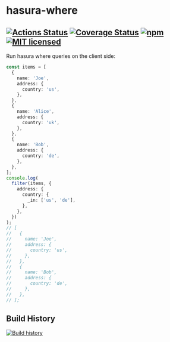 # hasura-where
[![Actions Status](https://github.com/Eun/hasura-where/workflows/push/badge.svg)](https://github.com/Eun/hasura-where/actions)
[![Coverage Status](https://coveralls.io/repos/github/Eun/hasura-where/badge.svg?branch=master)](https://coveralls.io/github/Eun/hasura-where?branch=master)
[![npm](https://img.shields.io/npm/v/hasura-where.svg?logo=npm)](https://npmjs.com/package/hasura-where)
[![MIT licensed](https://img.shields.io/badge/license-MIT-blue.svg)](LICENSE)
---
Run hasura where queries on the client side:

```typescript
const items = [
  {
    name: 'Joe',
    address: {
      country: 'us',
    },
  },
  {
    name: 'Alice',
    address: {
      country: 'uk',
    },
  },
  {
    name: 'Bob',
    address: {
      country: 'de',
    },
  },
];
console.log(
  filter(items, {
    address: {
      country: {
        _in: ['us', 'de'],
      },
    },
  })
);
// [
//   {
//     name: 'Joe',
//     address: {
//       country: 'us',
//     },
//   },
//   {
//     name: 'Bob',
//     address: {
//       country: 'de',
//     },
//   },
// ];
```

## Build History
[![Build history](https://buildstats.info/github/chart/Eun/hasura-where?branch=master)](https://github.com/Eun/hasura-where/actions)
